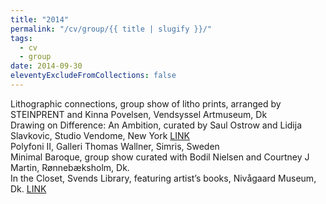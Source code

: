 ```yaml
---
title: "2014"
permalink: "/cv/group/{{ title | slugify }}/"
tags:
  - cv
  - group
date: 2014-09-30
eleventyExcludeFromCollections: false
---
```


Lithographic connections, group show of litho prints, arranged by STEINPRENT and Kinna Povelsen, Vendsyssel Artmuseum, Dk<br/>
Drawing on Difference: An Ambition, curated by Saul Ostrow and Lidija Slavkovic, Studio Vendome, New York [LINK](http://studiovendome.com/artist_page/ostrow/ostrow.html)<br/>
Polyfoni II, Galleri Thomas Wallner, Simris, Sweden<br/>
Minimal Baroque, group show curated with Bodil Nielsen and Courtney J Martin, Rønnebæksholm, Dk.<br/>
In the Closet, Svends Library, featuring artist’s books, Nivågaard Museum, Dk. [LINK](http://airdunord.com/niva-ud-af-skabet-svends-bibliotek-at-nivaagaardsmalerisamling/)
